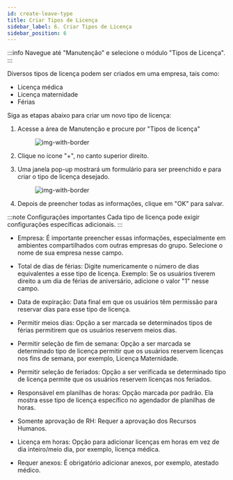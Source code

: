 ```yaml
---
id: create-leave-type
title: Criar Tipos de Licença
sidebar_label: 6. Criar Tipos de Licença
sidebar_position: 6
---
```


:::info
Navegue até "Manutenção" e selecione o módulo "Tipos de Licença".
:::

Diversos tipos de licença podem ser criados em uma empresa, tais como:

- Licença médica
- Licença maternidade
- Férias

Siga as etapas abaixo para criar um novo tipo de licença:

1. Acesse a área de Manutenção e procure por "Tipos de licença"

   <figure>

   ![img-with-border](/img/university/maintenance/create_leaves1.png)
   </figure>

2. Clique no ícone "+", no canto superior direito.

<!-- <figure>
![img-with-border](/img/university/leaves/ )
</figure> -->

3. Uma janela pop-up mostrará um formulário para ser preenchido e para criar o tipo de licença desejado.

   <figure>

   ![img-with-border](/img/university/maintenance/create_leaves2.png)
   </figure>

4. Depois de preencher todas as informações, clique em "OK" para salvar.

:::note Configurações importantes
Cada tipo de licença pode exigir configurações específicas adicionais.
:::

- Empresa: É importante preencher essas informações, especialmente em ambientes compartilhados com outras empresas do grupo. Selecione o nome de sua empresa nesse campo.

- Total de dias de férias: Digite numericamente o número de dias equivalentes a esse tipo de licença. Exemplo: Se os usuários tiverem direito a um dia de férias de aniversário, adicione o valor "1" nesse campo.

- Data de expiração: Data final em que os usuários têm permissão para reservar dias para esse tipo de licença.

- Permitir meios dias: Opção a ser marcada se determinados tipos de férias permitirem que os usuários reservem meios dias.

- Permitir seleção de fim de semana: Opção a ser marcada se determinado tipo de licença permitir que os usuários reservem licenças nos fins de semana, por exemplo, Licença Maternidade.

- Permitir seleção de feriados: Opção a ser verificada se determinado tipo de licença permite que os usuários reservem licenças nos feriados.

- Responsável em planilhas de horas: Opção marcada por padrão. Ela mostra esse tipo de licença específico no agendador de planilhas de horas.

- Somente aprovação de RH: Requer a aprovação dos Recursos Humanos.

- Licença em horas: Opção para adicionar licenças em horas em vez de dia inteiro/meio dia, por exemplo, licença médica.

- Requer anexos: É obrigatório adicionar anexos, por exemplo, atestado médico.
